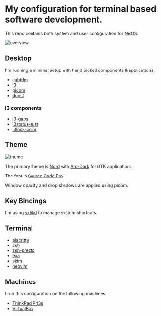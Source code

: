 # My configuration for terminal based software development.

This repo contains both system and user configuration for [NixOS](https://nixos.org/).

![overview](https://i.imgur.com/r2C0wGo.png)

## Desktop

I'm running a minimal setup with hand picked components & applications.

* [lightdm](https://wiki.archlinux.org/index.php/LightDM)
* [i3](https://wiki.archlinux.org/index.php/I3)
* [picom](https://wiki.archlinux.org/index.php/picom)
* [dunst](https://wiki.archlinux.org/index.php/Dunst)

### i3 components

* [i3-gaps](https://github.com/Airblader/i3)
* [i3status-rust](https://github.com/greshake/i3status-rust)
* [i3lock-color](https://github.com/PandorasFox/i3lock-color)

## Theme

![theme](https://i.imgur.com/ezM1FR8.png)

The primary theme is [Nord](https://www.nordtheme.com/) with [Arc-Dark](https://github.com/horst3180/Arc-theme#arc-dark) for GTK applications.

The font is [Source Code Pro](http://adobe-fonts.github.io/source-code-pro/).

Window opacity and drop shadows are applied using picom.

## Key Bindings

I'm using [sxhkd](https://github.com/baskerville/sxhkd) to manage system shortcuts.

## Terminal

* [alacritty](https://github.com/jwilm/alacritty)
* [zsh](https://wiki.archlinux.org/index.php/Zsh)
* [zsh-prezto](https://github.com/sorin-ionescu/prezto)
* [exa](https://the.exa.website/)
* [skim](https://github.com/lotabout/skim)
* [neovim](https://neovim.io/)

## Machines

I run this configuration on the following machines:

* [ThinkPad P43s](./docs/thinkpad.md)
* [VirtualBox](./docs/virtualbox.md)
